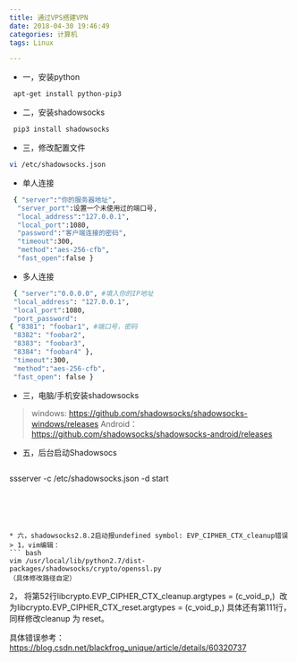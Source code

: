```yaml
---
title: 通过VPS搭建VPN
date: 2018-04-30 19:46:49
categories: 计算机
tags: Linux

---
```

* 一，安装python
``` bash
 apt-get install python-pip3
```
* 二，安装shadowsocks
``` bash
 pip3 install shadowsocks
```
* 三，修改配置文件
``` bash
vi /etc/shadowsocks.json
```
* 单人连接
``` bash
 { "server":"你的服务器地址", 
  "server_port":设置一个未使用过的端口号, 
  "local_address":"127.0.0.1",
  "local_port":1080,
  "password":"客户端连接的密码",
  "timeout":300,
  "method":"aes-256-cfb",
  "fast_open":false }
```
* 多人连接
``` bash
 { "server":"0.0.0.0", #填入你的IP地址
 "local_address": "127.0.0.1",
 "local_port":1080,
 "port_password": 
{ "8381": "foobar1", #端口号，密码
 "8382": "foobar2",
 "8383": "foobar3",
 "8384": "foobar4" },
 "timeout":300,
 "method":"aes-256-cfb",
 "fast_open": false }
```
* 三，电脑/手机安装shadowsocks
> windows:
https://github.com/shadowsocks/shadowsocks-windows/releases 
Android：
https://github.com/shadowsocks/shadowsocks-android/releases 

* 五，后台启动Shadowsocs
>``` bash
ssserver -c /etc/shadowsocks.json -d start
```





* 六，shadowsocks2.8.2启动报undefined symbol: EVP_CIPHER_CTX_cleanup错误
> 1，vim编辑：
``` bash
vim /usr/local/lib/python2.7/dist-packages/shadowsocks/crypto/openssl.py
（具体修改路径自定）
```
2，
将第52行libcrypto.EVP_CIPHER_CTX_cleanup.argtypes = (c_void_p,) 
改为libcrypto.EVP_CIPHER_CTX_reset.argtypes = (c_void_p,)
具体还有第111行，同样修改cleanup 为 reset。

具体错误参考：https://blog.csdn.net/blackfrog_unique/article/details/60320737
